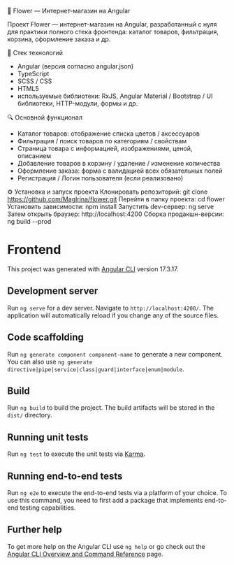 🌸 Flower — Интернет-магазин на Angular

Проект Flower — интернет-магазин на Angular, разработанный с нуля для практики полного стека фронтенда: каталог товаров, фильтрация, корзина, оформление заказа и др.

🚀 Стек технологий
- Angular (версия согласно angular.json)
- TypeScript
- SCSS / CSS
- HTML5
- используемые библиотеки: RxJS, Angular Material / Bootstrap / UI библиотеки, HTTP-модули, формы и др.

🔍 Основной функционал
- Каталог товаров: отображение списка цветов / аксессуаров
- Фильтрация / поиск товаров по категориям / свойствам
- Страница товара с информацией, изображениями, ценой, описанием
- Добавление товаров в корзину / удаление / изменение количества
- Оформление заказа: форма с валидацией всех обязательных полей
- Регистрация / Логин пользователя (если реализовано)

⚙ Установка и запуск проекта
Клонировать репозиторий: git clone https://github.com/MagIrina/flower.git
Перейти в папку проекта: cd flower
Установить зависимости: npm install
Запустить dev-сервер: ng serve
Затем открыть браузер: http://localhost:4200
Сборка продакшн-версии: ng build --prod

# Frontend
This project was generated with [Angular CLI](https://github.com/angular/angular-cli) version 17.3.17.
## Development server
Run `ng serve` for a dev server. Navigate to `http://localhost:4200/`. The application will automatically reload if you change any of the source files.
## Code scaffolding
Run `ng generate component component-name` to generate a new component. You can also use `ng generate directive|pipe|service|class|guard|interface|enum|module`.
## Build
Run `ng build` to build the project. The build artifacts will be stored in the `dist/` directory.
## Running unit tests
Run `ng test` to execute the unit tests via [Karma](https://karma-runner.github.io).
## Running end-to-end tests
Run `ng e2e` to execute the end-to-end tests via a platform of your choice. To use this command, you need to first add a package that implements end-to-end testing capabilities.
## Further help
To get more help on the Angular CLI use `ng help` or go check out the [Angular CLI Overview and Command Reference](https://angular.io/cli) page.

